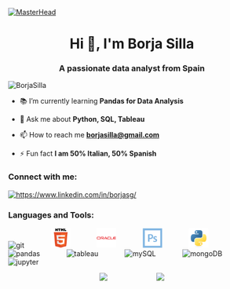 [![MasterHead](https://i.imgur.com/ghMWblG.png)](https://i.imgur.com/ghMWblG.png)

<h1 align="center">Hi 👋, I'm Borja Silla</h1>
<h3 align="center">A passionate data analyst from Spain</h3>
<p align="left"> <img src="https://komarev.com/ghpvc/?username=BorjaSilla&label=Profile%20views&color=0e75b6&style=flat" alt="BorjaSilla" /> </p>

- 📚 I’m currently learning **Pandas for Data Analysis**

- 💬 Ask me about **Python, SQL, Tableau**

- 📫 How to reach me **borjasilla@gmail.com**

- ⚡ Fun fact **I am 50% Italian, 50% Spanish**

<h3 align="left">Connect with me:</h3>
<p align="left">
<a href="https://www.linkedin.com/in/borjasg/" target="blank"><img align="center" src="https://raw.githubusercontent.com/rahuldkjain/github-profile-readme-generator/master/src/images/icons/Social/linked-in-alt.svg" alt="https://www.linkedin.com/in/borjasg/" height="40" width="40" /></a>
</p>

<h3 align="left">Languages and Tools:</h3>
<p align="left">
    <span style="margin-right: 50px;"><img src="https://www.vectorlogo.zone/logos/git-scm/git-scm-icon.svg" alt="git" width="40" height="40"/></span>
    <span style="margin-right: 50px;"><img src="https://raw.githubusercontent.com/devicons/devicon/master/icons/html5/html5-original-wordmark.svg" alt="html5" width="40" height="40"/></span>
    <span style="margin-right: 50px;"><img src="https://raw.githubusercontent.com/devicons/devicon/master/icons/oracle/oracle-original.svg" alt="oracle" width="40" height="40"/></span>
    <span style="margin-right: 50px;"><img src="https://raw.githubusercontent.com/devicons/devicon/master/icons/photoshop/photoshop-line.svg" alt="photoshop" width="40" height="40"/></span>
    <span style="margin-right: 50px;"><img src="https://raw.githubusercontent.com/devicons/devicon/master/icons/python/python-original.svg" alt="python" width="40" height="40"/></span>
    <span style="margin-right: 50px;"><img src="https://upload.wikimedia.org/wikipedia/commons/thumb/e/ed/Pandas_logo.svg/1280px-Pandas_logo.svg.png" alt="pandas" width="85" height="40"/></span>
    <span style="margin-right: 50px;"><img src="https://cdn.worldvectorlogo.com/logos/tableau-software.svg" alt="tableau" width="40" height="40"/></span>
    <span style="margin-right: 50px;"><img src="https://www.svgrepo.com/show/303251/mysql-logo.svg" alt="mySQL" width="40" height="40"/></span>
    <span style="margin-right: 50px;"><img src="https://www.vectorlogo.zone/logos/mongodb/mongodb-ar21.svg" alt="mongoDB" width="70" height="40"/></span>
    <span style="margin-right: 50px;"><img src="https://upload.wikimedia.org/wikipedia/commons/thumb/3/38/Jupyter_logo.svg/1767px-Jupyter_logo.svg.png" alt="jupyter" width="30" height="40"/></span>
</p>
<div align="center">
<!-- Your other content here -->
</div>



<div align="center">
    <div style="display: flex; align-items: center; justify-content: center;">
        <img height="130em" src="https://github-readme-stats.vercel.app/api?username=BorjaSilla&show_icons=true&theme=tokyonight&include_all_commits=true&count_private=true"/>
        <div style="margin-left: 100px;"></div> <!-- 100px of space -->
        <img height="130em" src="https://github-readme-stats.vercel.app/api/top-langs/?username=BorjaSilla&layout=compact&theme=tokyonight"/>
    </div>
</div>




</div>
